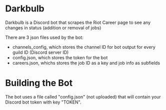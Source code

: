 # Darkbulb
Darkbulb is a Discord bot that scrapes the Riot Career page to see any changes in status (addition or removal of jobs)

There are 3 json files used by the bot: 
- channels_config, which stores the channel ID for bot output for every guild ID (Discord server ID)
- config.json, which stores the token for the bot
- careers.json, whichs stores the job ID as a key and job info as subfields


# Building the Bot
The bot uses a file called "config.json" (not uploaded) that will contain your Discord bot token with key "TOKEN".
